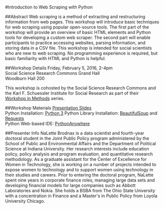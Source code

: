 #Introduction to Web Scraping with Python

##Abstract
Web scraping is a method of extracting and restructuring information from web pages.  This workshop will introduce basic techniques for web scraping using popular open-source tools.  The first part of the workshop will provide an overview of basic HTML elements and Python tools for developing a custom web scraper.  The second part will enable participants to practice accessing websites, parsing information, and storing data in a CSV file.  This workshop is intended for social scientists who are new to web scraping.  No programming experience is required, but basic familiarity with HTML and Python is helpful.

##Workshop Details
Friday, February 5, 2016, 2-4pm  
Social Science Research Commons Grand Hall  
Woodburn Hall 200

This workshop is cohosted by the Social Science Research Commons and the Karl F. Schuessler Institute for Social Research as part of their [Workshop in Methods](ssrc.indiana.edu/seminars/wim.shtml) series.


##Workshop Materials
[Presentation Slides](http://ssrc.indiana.edu/seminars/wimdocs/2016-02-05_wim_brodnax_python_slides.pdf)  
Python Installation: [Python 3](https://www.python.org/downloads/)
Python Library Installation: [BeautifulSoup](http://www.crummy.com/software/BeautifulSoup/bs4/doc/#) and [Requests](http://docs.python-requests.org/en/master/)    
Python Web-based IDE: [PythonAnywhere](www.pythonanywhere.com)


##Presenter Info
NaLette Brodnax is a data scientist and fourth-year doctoral student in the Joint Public Policy program administered by the School of Public and Environmental Affairs and the Department of Political Science at Indiana University.  Her research interests include education policy, policy analysis and program evaluation, and quantitative research methodology.  As a graduate assistant for the Center of Excellence for Women in Technology, she is working on a number of projects intended to expose women to technology and to support women using technology in their studies and careers. Prior to entering the doctoral program, NaLette spent nine years in corporate finance roles, managing large data sets and developing financial models for large companies such as Abbott Laboratories and Nokia.  She holds a BSBA from The Ohio State University with a concentration in Finance and a Master's in Public Policy from Loyola University Chicago.

